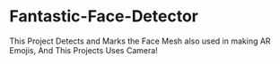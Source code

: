 # Fantastic-Face-Detector
This Project Detects and Marks the Face Mesh also used in making AR Emojis, And This Projects Uses Camera!
